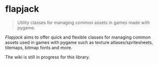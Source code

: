 # flapjack

> Utility classes for managing common assets in games made with pygame.

_Flapjack_ aims to offer quick and flexible classes for managing common assets used in games with pygame such as texture atlases/spritesheets, tilemaps, bitmap fonts and more.

The wiki is still in progress for this library.